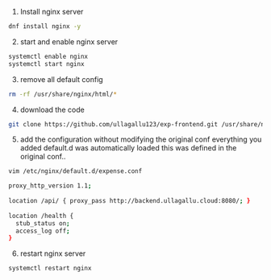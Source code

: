 1. Install nginx server
```bash
dnf install nginx -y
```
2. start and enable nginx server
```bash
systemctl enable nginx
systemctl start nginx
```
3. remove all default config
```bash
rm -rf /usr/share/nginx/html/*
```
4. download the code
```bash
git clone https://github.com/ullagallu123/exp-frontend.git /usr/share/nginx/html
```
5. add the configuration without modifying the original conf everything you added default.d was automatically loaded this was defined in the original conf..
```bash
vim /etc/nginx/default.d/expense.conf
```
```bash
proxy_http_version 1.1;
    
location /api/ { proxy_pass http://backend.ullagallu.cloud:8080/; }
    
location /health {
  stub_status on;
  access_log off;
} 
```
6. restart nginx server
```bash
systemctl restart nginx
```
